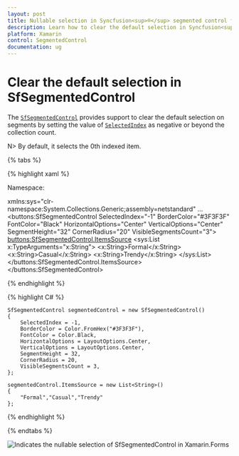 ```yaml
---
layout: post
title: Nullable selection in Syncfusion<sup>®</sup> segmented control for Xamarin.Forms
description: Learn how to clear the default selection in Syncfusion<sup>®</sup> segmented control (SfSegmentedControl) for Xamarin.Forms
platform: Xamarin
control: SegmentedControl
documentation: ug
---
```


# Clear the default selection in SfSegmentedControl

The [`SfSegmentedControl`](https://help.syncfusion.com/cr/xamarin/Syncfusion.XForms.Buttons.SfSegmentedControl.html) provides support to clear the default selection on segments by setting the value of [`SelectedIndex`](https://help.syncfusion.com/cr/xamarin/Syncfusion.XForms.Buttons.SfSegmentedControl.html#Syncfusion_XForms_Buttons_SfSegmentedControl_SelectedIndex) as negative or beyond the collection count.

N> By default, it selects the 0th indexed item.

{% tabs %}

{% highlight xaml %}

Namespace:

xmlns:sys="clr-namespace:System.Collections.Generic;assembly=netstandard"
...
   <buttons:SfSegmentedControl
        SelectedIndex="-1"
        BorderColor="#3F3F3F"
        FontColor="Black"
        HorizontalOptions="Center"
        VerticalOptions="Center"
        SegmentHeight="32"
        CornerRadius="20"
        VisibleSegmentsCount="3">
        <buttons:SfSegmentedControl.ItemsSource>
            <sys:List x:TypeArguments="x:String">
                <x:String>Formal</x:String>
                <x:String>Casual</x:String>
                <x:String>Trendy</x:String>
            </sys:List>
        </buttons:SfSegmentedControl.ItemsSource>
    </buttons:SfSegmentedControl>

{% endhighlight %}

{% highlight C# %}

    SfSegmentedControl segmentedControl = new SfSegmentedControl()
    {
        SelectedIndex = -1,
        BorderColor = Color.FromHex("#3F3F3F"),
        FontColor = Color.Black,
        HorizontalOptions = LayoutOptions.Center,
        VerticalOptions = LayoutOptions.Center,
        SegmentHeight = 32,
        CornerRadius = 20,
        VisibleSegmentsCount = 3,
    };

    segmentedControl.ItemsSource = new List<String>()
    {
        "Formal","Casual","Trendy"
    };

{% endhighlight %}

{% endtabs %}

![Indicates the nullable selection of SfSegmentedControl in Xamarin.Forms](images/Xamarin_Forms_SegmentedControl_Nullable_Selections.png)
